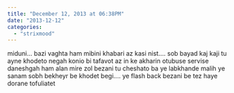```yaml
---
title: "December 12, 2013 at 06:38PM"
date: "2013-12-12"
categories: 
  - "strixmood"
---
```


miduni... bazi vaghta ham mibini khabari az kasi nist.... sob bayad kaj kaji tu ayne khodeto negah konio bi tafavot az in ke akharin otubuse servise daneshgah ham alan mire zol bezani tu cheshato ba ye labkhande malih ye sanam sobh bekheyr be khodet begi.... ye flash back bezani be tez haye dorane tofuliatet
